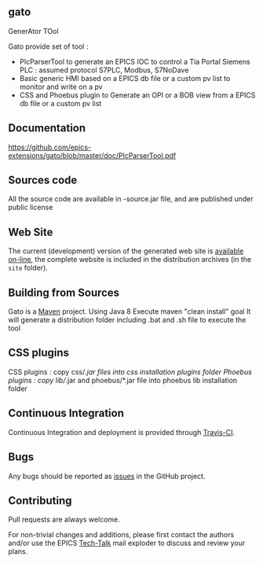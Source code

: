 ## gato
GenerAtor TOol

Gato provide set of tool :
 * PlcParserTool to generate an EPICS IOC to control a Tia Portal Siemens PLC : assumed protocol S7PLC, Modbus, S7NoDave
 * Basic generic HMI based on a EPICS db file or a custom pv list to monitor and write on a pv
 * CSS and Phoebus plugin to Generate an OPI or a BOB view from a EPICS db file or a custom pv list

## Documentation
https://github.com/epics-extensions/gato/blob/master/doc/PlcParserTool.pdf

## Sources code
All the source code are available in -source.jar file, and are published under public license


## Web Site

The current (development) version of the generated web site is 
[available on-line](https://epics-extensions.github.io/gato/), the complete
website is included in the distribution archives (in the `site` folder).

## Building from Sources

Gato is a [Maven](https://maven.apache.org/) project.
Using Java 8
Execute maven "clean install" goal
It will generate a distribution folder including .bat and .sh file to execute the tool

## CSS plugins
CSS plugins  : copy css/*.jar files into css installation plugins folder 
Phoebus plugins : copy lib/*.jar and phoebus/*.jar file into phoebus lib installation folder

## Continuous Integration

Continuous Integration and deployment is provided through 
[Travis-CI](https://travis-ci.org/epics-extensions/gato).

## Bugs

Any bugs should be reported as
[issues](https://github.com/epics-extensions/gato/issues)
in the GitHub project.

## Contributing

Pull requests are always welcome.

For non-trivial changes and additions, please first contact the authors
and/or use the EPICS
[Tech-Talk](https://epics-controls.org/resources-and-support/mailing-lists/) mail exploder
to discuss and review your plans.
